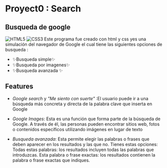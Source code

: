 #  Proyect0 : Search
## Busqueda de google

![HTML5](https://img.shields.io/badge/html5-%23E34F26.svg?style=for-the-badge&logo=html5&logoColor=white)
![CSS3](https://img.shields.io/badge/css3-%231572B6.svg?style=for-the-badge&logo=css3&logoColor=white)
Este programa fue creado con html y css yes una simulación del navegador de Google el cual tiene las siguientes opciones de busqueda :

- ✨Busqueda  simple✨
- ✨Busqueda por imagenes✨
- ✨Busqueda avanzada ✨

## Features

-  *Google search* y *"Me siento con suerte"* :El usuario puede ir a una búsqueda más concreta y directa de la palabra clave que inserta en Google

- *Google Images*: Esta es una función que forma parte de la búsqueda de Google. A través de él, las personas pueden encontrar sitios web, fotos o contenidos específicos utilizando imágenes en lugar de texto

- *Busqueda avanzada*: Esta permite elegir las palabras o frases que deben aparecer en los resultados y las que no. Tienes estas opciones: Todas estas palabras: los resultados incluyen todas las palabras que introduzcas. Esta palabra o frase exactas: los resultados contienen la palabra o frase exactas que indiques.
